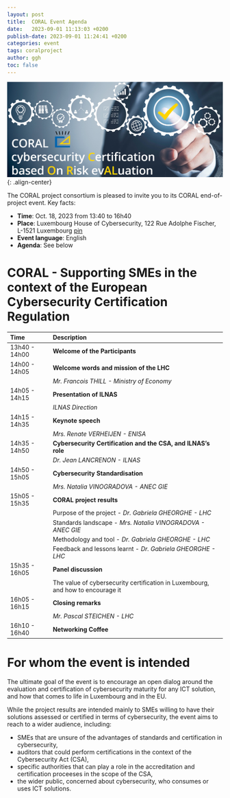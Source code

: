 ```yaml
---
layout: post
title:  CORAL Event Agenda
date:   2023-09-01 11:13:03 +0200
publish-date: 2023-09-01 11:24:41 +0200
categories: event
tags: coralproject
author: ggh
toc: false
---
```


![center-aligned-image](/assets/images/cover-coral-video2.png){: .align-center}

The CORAL project consortium is pleased to invite you to its CORAL end-of-project event. Key facts:
* **Time**: Oct. 18, 2023 from 13:40 to 16h40
* **Place**: 	Luxembourg House of Cybersecurity, 122 Rue Adolphe Fischer, L-1521 Luxembourg [pin](https://goo.gl/maps/wR6N8PhQnAyfbza5A)
* **Event language**: English
* **Agenda**: See below



# CORAL - Supporting SMEs in the context of the European Cybersecurity Certification Regulation 
   
|Time | Description|
| :--- | :---|
| 13h40 - 14h00 | **Welcome of the Participants** |
| 14h00 - 14h05 | **Welcome words and mission of the LHC** |
|               | _Mr. Francois THILL - Ministry of Economy_ |
| 14h05 - 14h15 | **Presentation of ILNAS** |
|               | _ILNAS Direction_ |
| 14h15 - 14h35  |**Keynote speech** |
|                | _Mrs. Renate VERHEIJEN - ENISA_ |
| 14h35 - 14h50  | **Cybersecurity Certification and the CSA, and ILNAS’s role** |
|                | _Dr. Jean LANCRENON - ILNAS_ | 
| 14h50 - 15h05	 | **Cybersecurity Standardisation** |
|                | _Mrs. Natalia VINOGRADOVA - ANEC GIE_ | 
| 15h05 - 15h35	 |**CORAL project results** |
|                | Purpose of the project - _Dr. Gabriela GHEORGHE - LHC_ |
|                | Standards landscape - _Mrs. Natalia VINOGRADOVA - ANEC GIE_ |
|                | Methodology and tool - _Dr. Gabriela GHEORGHE - LHC_ |
|                | Feedback and lessons learnt - _Dr. Gabriela GHEORGHE - LHC_ |
| 15h35 - 16h05	 | **Panel discussion**|
|                | The value of cybersecurity certification in Luxembourg, and how to encourage it |
| 16h05 - 16h15  | **Closing remarks** |
|                |  _Mr. Pascal STEICHEN - LHC_ | 
| 16h10 - 16h40  | **Networking Coffee** |



# For whom the event is intended
   
The ultimate goal of the event is to encourage an open dialog around the evaluation and certification of cybersecurity maturity for any ICT solution, and how that comes to life in Luxembourg and in the EU.

While the project results are intended mainly to SMEs willing to have their solutions assessed or certified in terms of cybersecurity, the event aims to reach to a wider audience, including: 

* SMEs that are unsure of the advantages of standards and certification in cybersecurity,
* auditors that could perform certifications in the context of the Cybersecurity Act (CSA),
* specific authorities that can play a role in the accreditation and certification proceeses in the scope of the CSA, 
* the wider public, concerned about cybersecurity, who consumes or uses ICT solutions.



